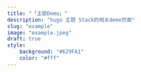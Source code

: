 ```yaml
---
title: "「主题Demo」"
description: "hugo 主题 Stack的相关demo页面"
slug: "example"
image: "example.jpeg"
draft: true
style:
    background: "#629FA1"
    color: "#fff"
---
```

